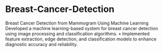 # Breast-Cancer-Detection
Breast Cancer Detection from Mammogram Using Machine Learning
Developed a machine learning-based system for breast cancer detection using image processing and classification algorithms. • Implemented feature extraction, edge detection, and classification models to enhance diagnostic accuracy and reliability.
